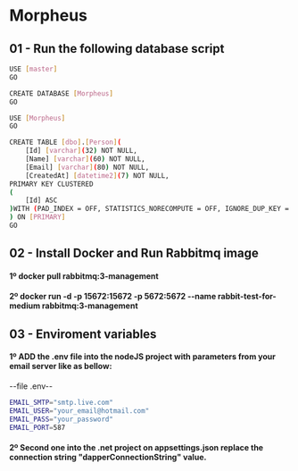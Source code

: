 # Morpheus

## 01 - Run the following database script

```sh
USE [master]
GO

CREATE DATABASE [Morpheus]
GO

USE [Morpheus]
GO

CREATE TABLE [dbo].[Person](
	[Id] [varchar](32) NOT NULL,
	[Name] [varchar](60) NOT NULL,
	[Email] [varchar](80) NOT NULL,
	[CreatedAt] [datetime2](7) NOT NULL,
PRIMARY KEY CLUSTERED 
(
	[Id] ASC
)WITH (PAD_INDEX = OFF, STATISTICS_NORECOMPUTE = OFF, IGNORE_DUP_KEY = OFF, ALLOW_ROW_LOCKS = ON, ALLOW_PAGE_LOCKS = ON, OPTIMIZE_FOR_SEQUENTIAL_KEY = OFF) ON [PRIMARY]
) ON [PRIMARY]
GO
```

## 02 - Install Docker and Run Rabbitmq image

#### 1º docker pull rabbitmq:3-management
#### 2º docker run -d -p 15672:15672 -p 5672:5672 --name rabbit-test-for-medium rabbitmq:3-management

## 03 - Enviroment variables

#### 1º ADD the .env file into the nodeJS project with parameters from your email server like as bellow:

--file .env--
```sh
EMAIL_SMTP="smtp.live.com"
EMAIL_USER="your_email@hotmail.com"
EMAIL_PASS="your_password"
EMAIL_PORT=587
```
#### 2º Second one into the .net project on appsettings.json replace the connection string "dapperConnectionString" value.
